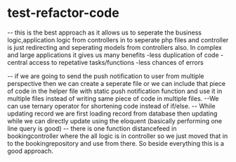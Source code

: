 # test-refactor-code

-- this is the best approach as it allows us to seperate the business logic,application logic from controllers in to seperate php files and controller is just redirecting and seperating models from controllers also. In complex and large applications it gives us many benefits 
-less duplication of code           - central access to repetative tasks/functions
-less chances of errors

-- if we are going to send the push notification to user from multiple perspective then we can create a seperate file or we can include that piece of code in the helper file with static push notification function and use it in multiple files instead of writing same piece of code in multiple files.
--We can use ternary operator for shortening code instead of if/else.
-- While updating record we are first loading record from database then updating while we can directly update using the eloquent (basically performing one line query is good)
-- there is one function distancefeed in bookingcontroller where the all logic is in controller so we just moved that in to the bookingrepository and use from there.
So beside everything this is a good approach.